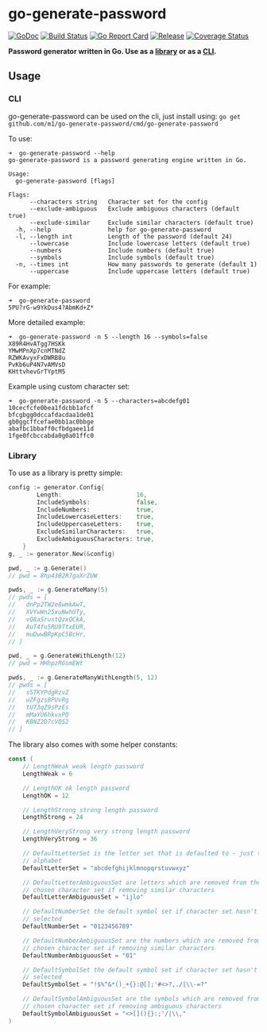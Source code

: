 # go-generate-password

[![GoDoc](https://godoc.org/github.com/m1/go-generate-password?status.svg)](https://godoc.org/github.com/m1/go-generate-password)
[![Build Status](https://travis-ci.org/m1/go-generate-password.svg?branch=master)](https://travis-ci.org/m1/go-generate-password)
[![Go Report Card](https://goreportcard.com/badge/github.com/m1/go-generate-password)](https://goreportcard.com/report/github.com/m1/go-generate-password)
[![Release](https://img.shields.io/github/release/m1/go-generate-password.svg)](https://github.com/m1/go-generate-password/releases/latest)
[![Coverage Status](https://coveralls.io/repos/github/m1/go-generate-password/badge.svg)](https://coveralls.io/github/m1/go-generate-password)

__Password generator written in Go.  Use as a [library](#library) or as a [CLI](#cli).__

## Usage

### CLI

go-generate-password can be used on the cli, just install using: `go get github.com/m1/go-generate-password/cmd/go-generate-password`

To use:
```
➜  go-generate-password --help
go-generate-password is a password generating engine written in Go.

Usage:
  go-generate-password [flags]

Flags:
      --characters string   Character set for the config
      --exclude-ambiguous   Exclude ambiguous characters (default true)
      --exclude-similar     Exclude similar characters (default true)
  -h, --help                help for go-generate-password
  -l, --length int          Length of the password (default 24)
      --lowercase           Include lowercase letters (default true)
      --numbers             Include numbers (default true)
      --symbols             Include symbols (default true)
  -n, --times int           How many passwords to generate (default 1)
      --uppercase           Include uppercase letters (default true)
```

For example: 
```
➜  go-generate-password
5PU?rG-w9YkDus4?AbmKd+Z*
```

More detailed example:
```
➜  go-generate-password -n 5 --length 16 --symbols=false
X89R4HvATgg7HSKk
YMwMPnXp7cnMTNdZ
RZWKAvyxFxDWRB8u
PvKb6uP4N7vAMVsD
KHttvhevGrTYptM5
```

Example using custom character set:
```.env
➜  go-generate-password -n 5 --characters=abcdefg01       
10cecfcfe0bea1fdcbb1afcf
bfcgbgg0dccafdacdaa1de01
gb0ggcffcefae0bb1ac0bbge
abafbc1bbaff0cfbdgaee11d
1fge0fcbccabda0g0a01ffc0
```

### Library
To use as a library is pretty simple:

```go
config := generator.Config{
		Length:                     16,
		IncludeSymbols:             false,
		IncludeNumbers:             true,
		IncludeLowercaseLetters:    true,
		IncludeUppercaseLetters:    true,
		ExcludeSimilarCharacters:   true,
		ExcludeAmbiguousCharacters: true,
	}
g, _ := generator.New(&config)

pwd, _ := g.Generate() 
// pwd = 8hp43B2R7gaXrZUW

pwds, _ := g.GenerateMany(5)
// pwds = [
//   dnPp2TW2e8wmkAwT,
//   XVYwWn25xuNwhUTy,
//   vQ8aSrustQzxQCkA,
//   AuT4fu5RU9TtxEUR,
//   muDwwBRpKpC5BcHr,
// ]

pwd, _ = g.GenerateWithLength(12)
// pwd = HHhpzRGsmEWt

pwds, _ := g.GenerateManyWithLength(5, 12)
// pwds = [
//   s5TKYPdgRzvZ
//   wZFgzs8PUvRg
//   tU73qZ9sPzEs
//   mMaYU6hkvxPQ
//   KBNZ2D7cVQS2
// ]
```

The library also comes with some helper constants:
```go
const (
	// LengthWeak weak length password
	LengthWeak = 6

	// LengthOK ok length password
	LengthOK = 12

	// LengthStrong strong length password
	LengthStrong = 24

	// LengthVeryStrong very strong length password
	LengthVeryStrong = 36

	// DefaultLetterSet is the letter set that is defaulted to - just the
	// alphabet
	DefaultLetterSet = "abcdefghijklmnopqrstuvwxyz"

	// DefaultLetterAmbiguousSet are letters which are removed from the
	// chosen character set if removing similar characters
	DefaultLetterAmbiguousSet = "ijlo"

	// DefaultNumberSet the default symbol set if character set hasn't been
	// selected
	DefaultNumberSet = "0123456789"

	// DefaultNumberAmbiguousSet are the numbers which are removed from the
	// chosen character set if removing similar characters
	DefaultNumberAmbiguousSet = "01"

	// DefaultSymbolSet the default symbol set if character set hasn't been
	// selected
	DefaultSymbolSet = "!$%^&*()_+{}:@[];'#<>?,./|\\-=?"

	// DefaultSymbolAmbiguousSet are the symbols which are removed from the
	// chosen character set if removing ambiguous characters
	DefaultSymbolAmbiguousSet = "<>[](){}:;'/|\\,"
)
```
